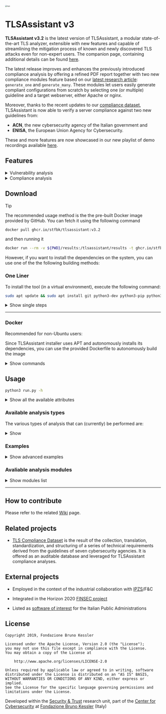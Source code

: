 <img src="assets/logo.png" alt="logo" style="zoom:35%;" />

# TLSAssistant v3

**TLSAssistant v3.2** is the latest version of TLSAssistant, a modular state-of-the-art TLS analyzer, extensible with new features and capable of streamlining the mitigation process of known and newly discovered TLS attacks even for non-expert users. The companion page, containing additional details can be found [here](https://st.fbk.eu/tools/TLSAssistant/).

The latest release improves and enhances the previously introduced compliance analysis by offering a refined PDF report together with two new compliance modules feature based on our [latest research article]([doi.org/10.5220/0012764700003767](https://doi.org/10.5220/0012764700003767)): `generate_one` and `generate_many`. These modules let users easily generate compliant configurations from scratch by selecting one (or multiple) guideline and a target webserver, either Apache or nginx.

Moreover, thanks to the recent updates to our [compliance dataset](https://github.com/stfbk/tls-compliance-dataset), TLSAssistant is now able to verify a server compliance against two new guidelines from:

- **ACN**, the new cybersecurity agency of the Italian government and
- **ENISA**, the European Union Agency for Cybersecurity.

These and more features are now showcased in our new playlist of demo recordings available [here](TODO).


## Features
<details>

<summary>Vulnerability analysis</summary>

![vulnerability_report](assets/report_vuln.png)
*Vulnerability analysis report*

TLSAssistant is capable of identifying a wide range of TLS vulnerabilities and generating actionable reports that can assist the system administrators in correctly and easily fixing their configurations.

The list of detectable issues is:
- Android applications (.apk)
  - Accepting all SSL certificates
  - Allow all hostname
  - Certificate or keyStore disclosure
  - Crypto ECB ciphers
  - Debuggable application
  - Default HTTP scheme
  - Insecure connection
  - Insecure HostnameVerifier
  - Insecure SocketFactory
  - Insecure Socket
  - Invalid server certificate
  - Obfuscated Code
  - SSL GetInsecure Method
  - Weak Algorithms
  - WebView SSL Errors
- iOS applications (.ipa)
  - Allow HTTP Plist
  - Insecure connection Plist
  - Insecure TLS version Plist
  - No forward secrecy Plist
  - Weak crypto
- Webservers
  - 3SHAKE
  - ALPACA
  - BEAST
  - BREACH
  - CCS Injection
  - Certificate Transparency
  - CRIME
  - DROWN
  - FREAK
  - Heartbleed
  - HSTS preloading
  - HSTS set
  - HTTPS enforced
  - LOGJAM
  - LUCKY13
  - BAR MITZVAH
  - RC4 NOMORE
  - Padding oracle (SSL and TLS POODLE)
  - Perfect Forward Secrecy
  - RACCOON
  - SSL RENEGOTIATION
  - ROBOT
  - SLOTH
  - SWEET32
  - TICKETBLEED

</details>
<details>

<summary>Compliance analysis</summary>

![compliance_report](assets/report_compliance.png)
*Compliance analysis report*

TLSAssistant is able to perform an automated compliance analysis against seven agency-issued technical guidelines:
- **ACN** [v1.0](https://www.acn.gov.it/portale/documents/20119/85999/ACN_LG_Transport_Layer_Security_TLS.pdf)
- **AgID** [ver.2020-01](https://cert-agid.gov.it/wp-content/uploads/2020/11/AgID-RACCSECTLS-01.pdf)
- **ANSSI** [v1.2](https://cyber.gouv.fr/sites/default/files/2017/07/anssi-guide-recommandations_de_securite_relatives_a_tls-v1.2.pdf)
- **BSI** [TR-02102-2](https://www.bsi.bund.de/SharedDocs/Downloads/EN/BSI/Publications/TechGuidelines/TG02102/BSI-TR-02102-2.html) and [TR-03116-4](https://www.bsi.bund.de/SharedDocs/Downloads/DE/BSI/Publikationen/TechnischeRichtlinien/TR03116/BSI-TR-03116-4.html)
- **ENISA** [v2.0](https://certification.enisa.europa.eu/document/download/a845662b-aee0-484e-9191-890c4cfa7aaa_en?filename=ECCG%20Agreed%20Cryptographic%20Mechanisms%20version%202.pdf)
- **Mozilla** [v5.7](https://wiki.mozilla.org/Security/Server_Side_TLS)
- **NIST** [SP 800-52 Rev. 2](https://nvlpubs.nist.gov/nistpubs/SpecialPublications/NIST.SP.800-52r2.pdf) (and related)

It supports the following use-cases:
- **compare-to-one** - compare an already existing configuration against a single guideline. The output consists of a report that highlights the differences between the current and the target configuration and guides the system administrator towards closing the gap;
- **compare-to-many** - similar to the *compare-to-one* but considering multiple guidelines;
- **generate-after-one** - generate a working configuration compliant with a single guideline, taking into account any additional narrowing set by the user;
- **generate-after-many** - similar to the *generate-after-one* but considering multiple guidelines.

</details>

## Download

> [!TIP]
> The recommended usage method is the the pre-built Docker image provided by GitHub. You can fetch it using the following command
>
> ```bash
> docker pull ghcr.io/stfbk/tlsassistant:v3.2
> ```
> and then running it 
> ```bash
> docker run --rm -v ${PWD}/results:/tlsassistant/results -t ghcr.io/stfbk/tlsassistant:v3.2 -s www.fbk.eu
> ```

However, if you want to install the dependencies on the system, you can use one of the the following building methods:
### One Liner
To install the tool (in a virtual environment), execute the following command:
```bash
sudo apt update && sudo apt install git python3-dev python3-pip python3-venv -y && git clone https://github.com/stfbk/tlsassistant.git && cd tlsassistant && python3 -m venv venv && source venv/bin/activate && pip3 install -r requirements.txt && python3 install.py -v
```
<details>

<summary>Show single steps</summary>

0. Install git
```bash
sudo apt update && sudo apt-get install git -y
```
1. Download the tool by running

```bash
git clone https://github.com/stfbk/tlsassistant.git && cd tlsassistant
```
2. Install python
  ```bash
  sudo apt update && sudo apt-get install python3-dev python3-pip python3-venv -y
  ```
3. Optional but recommended: Create a virtual environment
  ```bash
  python3 -m venv venv
  ```
  and activate the virtual environment
  ```bash
  source venv/bin/activate
  ```
4. Install the requirements
  ```bash
  pip3 install -r requirements.txt
  ```
5. Run the installer
  ```bash
  python3 install.py
  ```
</details>

---

### Docker

Recommended for non-Ubuntu users:

Since TLSAssistant installer uses APT and autonomously installs its dependencies, you can use the provided Dockerfile to autonomously build the image

<details>
<summary>Show commands</summary>

clone the repository:

```bash
  git clone https://github.com/stfbk/tlsassistant.git && cd tlsassistant
```
Build the docker image:
```bash
  docker build -t tlsassistant .
```
Run the docker image:

```bash
docker run --rm -v ${PWD}/results:/tlsassistant/results -t tlsassistant -s www.fbk.eu
```
add all the `args` that we want to pass after the `tlsassistant` keyword.


We can use the `-v` flag to mount directories with the TLS configuration files.

```bash
docker run --rm -v ${PWD}/results:/tlsassistant/results -v ${PWD}/configurations_to_mount:/tlsassistant/config_mounted -t tlsassistant -f config_mounted/apache.conf
```
</details>

## Usage
```bash
python3 run.py -h
```
<details>

<summary>Show all the available attributes</summary>

```
usage: TLSAssistant [-h] [--version] [-v] [--openssl OPENSSL | --ignore-openssl] [-ot {pdf,html}] [-o OUTPUT] [--group-by {host,module}] (-s SERVER | -f FILE | -d DOMAIN_FILE | -l [LIST] | -a APK) [--apply-fix [APPLY_FIX]]
                    [-c CONFIGURATION | -m CONFIGURATION [CONFIGURATION ...]] [-e EXCLUDE [EXCLUDE ...]] [--stix] [--webhook [WEBHOOK]] [--prometheus [PROMETHEUS]] [--config_type {apache,nginx,auto}] [--guidelines COMPLIANCE_ARGS]
                    [--apache] [--security COMPLIANCE_ARGS] [--output_config COMPLIANCE_ARGS] [--certificate_index COMPLIANCE_ARGS] [--custom_guidelines COMPLIANCE_ARGS] [--use_cache] [--clean] [--no_psk]

TLSAssistant Help

optional arguments:
  -h, --help            show this help message and exit
  --version             show program's version number and exit
  -v, --verbosity       increase output verbosity
  --openssl OPENSSL, --openssl-version OPENSSL
                        Add openSSL version to consider if configuration analysis is asked.
  --ignore-openssl      During configuration analysis, ignore openssl version completely.
  -ot {pdf,html}, --output-type {pdf,html}
                        The type of the report output.
                        Output type can be omitted and can be obtained by --output extension.
  -o OUTPUT, --output OUTPUT
                        Set report path.
  --group-by {host,module}
                        Choose how to group results by.
  -s SERVER, --server SERVER
                        The hostname, target of the analysis.
  -f FILE, --file FILE  The configuration to analyze.
  -d DOMAIN_FILE, --domain_file DOMAIN_FILE
                        The file path which has the hostname to analyze.
  -l [LIST], --list [LIST]
                        List all modules or print an help of a module.
                        For Example
                        -l freak
  -a APP, --app APP     The apk/ipa path, target of the analysis.
  --apply-fix [APPLY_FIX]
                        Apply fix in the current configuration.
                         Give a path if using -s.
                        i.e.
                          python3 run.py -s fbk.eu --apply-fix myconf.conf
  -c CONFIGURATION, --conf CONFIGURATION, --configuration CONFIGURATION
                        Configuration path.
  -m CONFIGURATION [CONFIGURATION ...], --modules CONFIGURATION [CONFIGURATION ...]
                        List of modules to run
                        For example
                          -m breach crime freak
  -e EXCLUDE [EXCLUDE ...], --exclude EXCLUDE [EXCLUDE ...]
                        List of modules to exclude
                        For example
                          -e breach crime
  --stix                Generate STIX2 compliant output.
  --webhook [WEBHOOK]   Add a webhook url to send the results.
  --prometheus [PROMETHEUS]
                        Generate the prometheus output in a default path or in the specified path.
  --config_type {apache,nginx,auto}
                        Define the type of configuration to analyze.
  --guidelines COMPLIANCE_ARGS
                        A string containing the names of the guidelines that should be checked in the form: guideline_version1_version2 in the case of multiple guidelines they should be comma separated. Use "list" for a list of valid strings and "aliases" for a list of aliases.
  --apache              Default to False. If True the output configuration will have apache syntax, if false nginx will be used.
  --security COMPLIANCE_ARGS
                        Default to True. If False the legacy level priority will be used
  --output_config COMPLIANCE_ARGS
                        Where to save the output configuration file, only needed for generate one/many
  --certificate_index COMPLIANCE_ARGS
                        The index of the certificate to use for the analysis, only needed if the website has multiple certificates.Default to 1  (first certificate).
  --custom_guidelines COMPLIANCE_ARGS
                        A path to a custom guideline file, only needed if the user wants to use a custom guideline.
  --use_cache           Default to False. If True the program will use the cached testssl analysis, if False the cache will be ignored.
  --clean               Default to False. If True the program will remove the cached testssl analysis for this host.
  --no_psk              Default to False. If True the program will not consider PSK ciphersuites during analysis.

```
</details>



### Available analysis types
The various types of analysis that can (currently) be performed are:
<details>

<summary>Show</summary>

### Single Host
Since most of the vulnerabilities analyzed by the tool are covered by testssl.sh tool, we decided to make the analysis more efficient by performing a pre-analysis to populate a cache with its result. These will be used by the corresponding testssl.sh modules such as POODLE (an attack that exploits the availability of SSLv3 to downgrade the strength of the connection), during current and future analysis. Thus, in Step 3a the arguments of each individual module related to testssl.sh are obtained. These arguments will be provided to the method in order to perform the testssl.sh pre-analysis and populate the cache with the results. Once this is done, the individual modules are executed (Step 3b) and mitigations added if vulnerable.

### Single APK
Each Android-related module, such as Unsecure TrustManager (which evaluates if a custom implementation may be exploited to break certificate validation), runs the analysis (Step 3b) on the provided APK.

### Multiple Hosts
We perform a Single Host analysis on each one of the domains specified in an input list. Each result is concatenated and provided to the Output module as a single output.	

### TLS Configuration and Fixes
If a configuration file is provided, a WhiteBox analysis is performed by loading the TLS configuration into memory and performing a complete check of all available modules (Step 3b). Otherwise, if a configuration file is provided along with a valid hostname, a singlehost analysis is performed and then the fixes are integrated in the provided TLS configuration. We refer to this analysis as Hybrid: we perform a BlackBox analysis on the hostname and then we apply the fixes on the configuration file.
</details>


### Examples 
<details>
<summary>Show advanced examples</summary>

- Perform a **server** analysis

```bash
python3 run.py -s fbk.eu
```
<sub>If no configuration or module list provided, `default_server.json` is loaded.</sub>

- Perform a **configuration file** analysis

Here we specify the openssl version of the system which runs the web server.
```bash
python3 run.py -f my_apache_conf.conf --openssl 1.1.1
```

We can also **ignore the openssl version**, assuming the weakest version:
```bash
python3 run.py -f my_apache_conf.conf --ignore-openssl
```

- Perform a **TLS configuration file** analysis and **apply fixes**

By default, the configuration analyzed is changed in place.
```bash
python3 run.py -f my_apache_conf.conf --apply-fix
```

We can specify an **output** path of the fixed configuration:

```bash
python3 run.py -f my_apache_conf.conf --apply-fix my_output_conf.conf
```
- Perform an analysis by **selecting modules**

```bash
python3 run.py -s fbk.eu -m breach crime freak poodle hsts_preloading
```

Or by selecting a **TLSAssistant configuration file**:

```bash
python3 run.py -s fbk.eu -c default_server.json 
```

We can also **exclude some modules** without editing the configuration file:

```bash
python3 run.py -s fbk.eu -c default_server.json -e hsts_preloading
```

get the **full module list** with:
```bash
python3 run.py -l
```

- Perform an analysis with **subdomain enumeration**

```bash
python3 run.py -s *.fbk.eu
```

- Perform an analysis on a **.apk/.ipa file**

```bash
python3 run.py -a my_app[.apk/.ipa]
```

<sub>If no configuration or module list provided, `default_android.json` is loaded.</sub>

- Analyze **all domains in a file** (one per line, including subdomains enumeration)

Assuming the file `domains_list.log` looks like this:
```
music.amazon.it
facebook.com
*.fbk.eu
```
we execute:

```bash
python3 run.py -d domains_list.log
```

- Check the **compliance** of an existing deployment against AgID TLS guidelines

```bash
python3 run.py -m compare_one --guidelines agid -s www.example.com --ignore-openssl
```

- Generate a new configuration, already **compliant** with NIST guidelines

```bash
python3 run.py -m generate_one --guidelines nist --output_conf compliant_config.conf --openssl-version 3.0.2 -s placeholder
```

</details>


### Avaliable analysis modules

<details>
<summary>Show modules list</summary>

```bash
python3 run.py -l
```

Results:

```
Here's a list of all the modules available:
Android:
        accepting_all_certificates
        allow_all_hostname
        certificate_keystore_disclosure
        crypto_ecb_cipher
        debuggable_application
        default_scheme_http
        insecure_connection
        insecure_hostname_verifier
        insecure_socket_factory
        insecure_socket
        invalid_server_certificate
        obfuscated_code
        ssl_getinsecure_method
        weak_algorithms
        webview_ssl_errors
Compliance:
        compare_one
        compare_many
        generate_one
        generate_many
iOS:
        allow_http_plist
        allow_connection_plist
        allow_tls_version_plist
        no_forward_secrecy_plist
        weak_crypto
Server:
        3shake
        alpaca
        beast
        breach
        ccs_injection
        certificate_transparency
        crime
        drown
        freak
        heartbleed
        hsts_preloading
        hsts_set
        https_enforced
        logjam
        lucky13
        mitzvah
        nomore
        padding_oracle
        pfs
        sslpoodle
        tlspoodle
        raccoon
        renegotiation
        robot
        sloth
        sweet32
        ticketbleed
Use 
        -l module_name
 to read the details.
```

</details>

---

## How to contribute
Please refer to the related [Wiki](https://github.com/stfbk/tlsassistant/wiki) page.

## Related projects
- [TLS Compliance Dataset](https://github.com/stfbk/tls-compliance-dataset) is the result of the collection, translation, standardization, and structuring of a series of technical requirements derived from the guidelines of seven cybersecurity agencies. It is offered as an auditable database and leveraged for TLSAssistant compliance analyses.


## External projects

- Employed in the context of the industrial collaboration with [IPZS](https://www.ipzs.it)/F&C

- Integrated in the Horizon 2020 [FINSEC project](https://www.finsec-project.eu/)

- Listed as [software of interest](https://developers.italia.it/it/software/stfbk-tlsassistant-e1ccc0) for the Italian Public Administrations


## License

```
Copyright 2019, Fondazione Bruno Kessler

Licensed under the Apache License, Version 2.0 (the "License");
you may not use this file except in compliance with the License.
You may obtain a copy of the License at

    http://www.apache.org/licenses/LICENSE-2.0

Unless required by applicable law or agreed to in writing, software
distributed under the License is distributed on an "AS IS" BASIS,
WITHOUT WARRANTIES OR CONDITIONS OF ANY KIND, either express or implied.
See the License for the specific language governing permissions and
limitations under the License.
```

Developed within the [Security & Trust](https://st.fbk.eu/) research unit, part of the [Center for Cybersecurity](https://cs.fbk.eu/)  at [Fondazione Bruno Kessler](https://www.fbk.eu/en/) (Italy)

